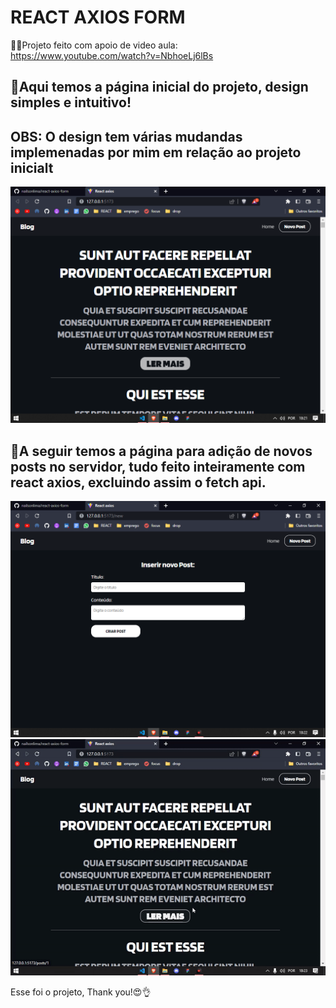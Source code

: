 # REACT AXIOS FORM
🤘🏻Projeto feito com apoio de video aula: <br />
https://www.youtube.com/watch?v=NbhoeLj6lBs

<h2>🔴Aqui temos a página inicial do projeto, design simples e intuitivo!</h2>
<h2>OBS: O design tem várias mudandas implemenadas por mim em relação ao projeto inicialt</h2>
<img src='assets/react-axios.png' />
<h2>🔴A seguir temos a página para adição de novos posts no servidor, tudo feito inteiramente com react axios, excluindo assim o fetch api.</h2>
<img src='assets/new-post.png' />
<img src='assets/react-axios.gif' />
<p>Esse foi o projeto, Thank you!😍👌</p>
